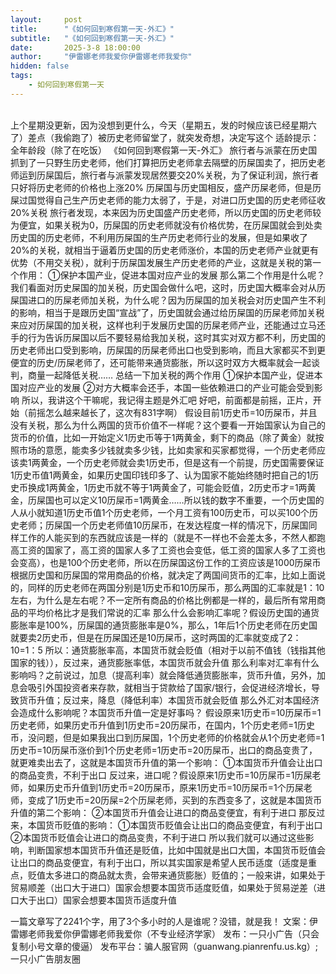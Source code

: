 ```yaml
---
layout:     post
title:      "《如何回到寒假第一天-外汇》"
subtitle:   "《如何回到寒假第一天-外汇》"
date:       2025-3-8 18:00:00
author:     "伊雷娜老师我爱你伊雷娜老师我爱你"
hidden: false
tags:
    - 如何回到寒假第一天
---
```

<div>
    <br>上个星期没更新，因为没想到更什么，今天（星期五，发的时候应该已经星期六了）差点（我偷跑了）被历史老师留堂了，就突发奇想，决定写这个
适龄提示：全年龄段（除了在吃饭）
《如何回到寒假第一天-外汇》
      旅行者与派蒙在历史国抓到了一只野生历史老师，他们打算把历史老师拿去隔壁的历屎国卖了，把历史老师运到历屎国后，旅行者与派蒙发现居然要交20%关税，为了保证利润，旅行者只好将历史老师的价格也上涨20%
     历屎国与历史国相反，盛产历屎老师，但是历屎过国觉得自己生产历史老师的能力太弱了，于是，对进口历史国的历史老师征收20%关税
      旅行者发现，本来因为历史国盛产历史老师，所以历史国的历史老师较为便宜，如果关税为0，历屎国的历史老师就没有价格优势，在历屎国就会到处卖历史国的历史老师，不利用历屎国的生产历史老师行业的发展，但是如果收了20%的关税，就相当于逼着历史国的历史老师涨价，本国的历史老师产业就更有优势（不用交关税），就利于历屎国发展生产历史老师的产业，这就是关税的第一个作用：
①保护本国产业，促进本国对应产业的发展
那么第二个作用是什么呢？我们看面对历史屎国的加关税，历史国会做什么吧，这时，历史国大概率会对从历屎国进口的历屎老师加关税，为什么呢？因为历屎国的加关税会对历史国产生不利的影响，相当于是跟历史国“宣战”了，历史国就会通过给历屎国的历屎老师加关税来应对历屎国的加关税，这样也利于发展历史国的历屎老师产业，还能通过立马还手的行为告诉历屎国以后不要轻易给我加关税，这时其实对双方都不利，历史国的历史老师出口受到影响，历屎国的历屎老师出口也受到影响，而且大家都买不到更便宜的历史/历屎老师了，还可能带来通货膨胀，所以这时双方大概率就会一起谈判，商量一起降低关税……
      总结一下加关税的两个作用
①保护本国产业，促进本国对应产业的发展
②对方大概率会还手，本国一些依赖进口的产业可能会受到影响
      所以，我讲这个干嘛呢，我记得主题是外汇吧
      好吧，前面都是前摇，正片，开始（前摇怎么越来越长了，这次有831字啊）
      假设目前1历史币=10历屎币，并且没有关税，那么为什么两国的货币价值不一样呢？这个要看一开始国家认为自己的货币的价值，比如一开始定义1历史币等于1两黄金，剩下的商品（除了黄金）就按照市场的意愿，能卖多少钱就卖多少钱，比如卖家和买家都觉得，一个历史老师应该卖1两黄金，一个历史老师就会卖1历史币，但是这有一个前提，历史国需要保证1历史币值1两黄金，如果历史国印钱印多了、认为国家不能始终随时把自己的1历史币换成1两黄金，1历史币就不等于1两黄金了，可能会贬值，2历史币才=1两黄金，历屎国也可以定义10历屎币=1两黄金……所以钱的数字不重要，一个历史国的人从小就知道1历史币值1个历史老师，一个月工资有100历史币，可以买100个历史老师；历屎国一个历史老师值10历屎币，在发达程度一样的情况下，历屎国同样工作的人能买到的东西就应该是一样的（就是不一样也不会差太多，不然人都跑高工资的国家了，高工资的国家人多了工资也会变低，低工资的国家人多了工资也会变高），也是100个历史老师，所以在历屎国这份工作的工资应该是1000历屎币
      根据历史国和历屎国的常用商品的价格，就决定了两国间货币的汇率，比如上面说的，同样的历史老师在两国分别是1历史币和10历屎币，那么两国的汇率就是1：10左右，为什么是左右呢？不一定所有商品的价格比例都是一样的，最后所有常用商品的平均价格比才是我们常说的汇率
      那么什么会影响汇率呢？假设历史国的通货膨胀率是100%，历屎国的通货膨胀率是0%，那么，1年后1个历史老师在历史国就要卖2历史币，但是在历屎国还是10历屎币，这时两国的汇率就变成了2：10=1：5
      所以：通货膨胀率高，本国货币就会贬值（相对于以前不值钱（钱指其他国家的钱）），反过来，通货膨胀率低，本国货币就会升值
      那么利率对汇率有什么影响吗？之前说过，加息（提高利率）就会降低通货膨胀率，货币升值，另外，加息会吸引外国投资者来存款，就相当于贷款给了国家/银行，会促进经济增长，导致货币升值；反过来，降息（降低利率）本国货币就会贬值
      那么外汇对本国经济会造成什么影响呢？本国货币升值一定是好事吗？
      假设原来1历史币=10历屎币=1历史老师，如果历史币升值到1历史币=20历屎币，在国内，1个历史老师=1历史币，没问题，但是如果我出口到历屎国，1个历史老师的价格就会从1个历史老师=1历史币=10历屎币涨价到1个历史老师=1历史币=20历屎币，出口的商品变贵了，就更难卖出去了，这就是本国货币升值的第一个影响：
①本国货币升值会让出口的商品变贵，不利于出口
      反过来，进口呢？假设原来1历史币=10历屎币=1历屎老师，如果历史币升值到1历史币=20历屎币，原来1历史币=10历屎币=1个历屎老师，变成了1历史币=20历屎=2个历屎老师，买到的东西变多了，这就是本国货币升值的第二个影响：
②本国货币升值会让进口的商品变便宜，有利于进口
      那反过来，本国货币贬值的影响：
①本国货币贬值会让出口的商品变便宜，有利于出口
②本国货币贬值会让进口的商品变贵，不利于进口
      所以我们就可以通过这些影响，判断国家想本国货币升值还是贬值，比如中国就是出口大国，本国货币贬值会让出口的商品变便宜，有利于出口，所以其实国家是希望人民币适度（适度是重点，贬值太多进口的商品就太贵，会带来通货膨胀）贬值的；一般来讲，如果处于贸易顺差（出口大于进口）国家会想要本国货币适度贬值，如果处于贸易逆差（进口大于出口）国家会想要本国货币适度升值



一篇文章写了2241个字，用了3个多小时的人是谁呢？没错，就是我！
文案：伊雷娜老师我爱你伊雷娜老师我爱你（不专业经济学家）
发布：一只小广告（只会复制小号文章的傻逼）
发布平台：骗人服官网（guanwang.pianrenfu.us.kg）;一只小广告朋友圈

